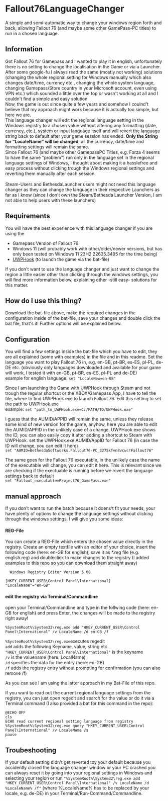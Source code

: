 # Fallout76LanguageChanger
A simple and semi-automatic way to change your windows region forth and back, allowing Fallout 76 (and maybe some other GamePass-PC titles) to run in a chosen language.

## Information
Got Fallout 76 for Gamepass and I wanted to play it in english, unfortunately there is no setting to change the localisation in the Game or via a Launcher. After some google-fu I always read the same (mostly not working) solutions (changing the whole regional setting for Windows manually which also changes date/time, currency etc., changing the whole system language, changing Gamepass/Store country in your Microsoft account, even using VPN etc.) which sounded a little over the top or wasn't working at all and I couldn't find a simple and easy solution.<br>Now, the game is out since quite a few years and somehow I coulnd't believe that my approach might work because it is actually too simple, but here we are.<br>
This language changer will edit the regional language setting in the Windows registry to a chosen value without altering any formatting (date, currency, etc.), system or input language itself and will revert the language string back to default after your game session has ended. **Only the String for "LocaleName" will be changed**, all the currency, date/time and formatting settings will remain the same.<br>
Since Fallout 76 (and maybe other GamepassPC Titles, e.g. Forza 4 seems to have the same "problem") run only in the language set in the regional language settings of Windows, I thought about making it a hasslefree and easy process without clicking trough the Windows regional settings and reverting them manually after each session.<br><br>
Steam-Users and BethesdaLauncher users might not need this language changer as they can change the language in their respective Launchers as far as I know (since I don't own the Steam/Bethesda Launcher Version, I am not able to help users with these launchers)

## Requirements
You will have the best experience with this language changer if you are using the 
* Gamepass Version of Fallout 76
* Windows 11 (will probably work with other/older/newer versions, but has only been tested on Windows 11 23H2 22635.3495 for the time being)
* [UWPHook](https://github.com/BrianLima/UWPHook) (to launch the game via the bat-file)

If you don't want to use the language changer and just want to change the region a little easier other than clicking through the windows settings, you will find more information below, explaining other -still easy- solutions for this matter.

## How do I use this thing?
Download the bat-file above, make the required changes in the configuration inside of the bat-file, save your changes and double click the bat file, that's it!
Further options will be explained below.

## Configuration
You will find a few settings inside the bat-file which you have to edit, they are all explained (some with examples) in the file and in this readme.
Set the language you want to play Fallout 76 in, e.g. en-GB, pt-BR, es-ES, pl-PL, de-DE etc. (obviously only languages downloaded and available for your game will work, I tested it with en-GB, pt-BR, es-ES, pl-PL and de-DE)
<br>example for english language: `set "LocaleNew=en-GB"`

Since I am launching the Game with UWPHook through Steam and not trough the regular shortcut or the XBOX/Gamepass App, I have to tell the file, where to find UWPHook.exe to launch Fallout 76.
Edit this setting to set the path to UWPHook.exe<br>
example: `set "path_to_UWPHook.exe=C:/PATH/TO/UWPHook.exe"`

I guess that the AUMID/APPID will remain the same, unless they release some kind of new version for the game, anyhow, here you are able to edit the AUMID/APPID in the unlikely case of a change. UWPHook.exe shows the ID, you can also easily copy it after adding a shortcut to Steam with UWPHook.
set the UWPHook.exe AUMID/AppID for Fallout 76 (in case the ID will change, you can edit it here)<br>
`set "AUMID=BethesdaSoftworks.Fallout76-PC_3275kfvn8vcwc!Fallout76"`

The same goes for the Fallout 76 executable, in the unlikely case the name of the executable will change, you can edit it here.
This is relevant since we are checking if the exectuable is running before we revert the language settings back to default<br>
`set "Fallout_executable=Project76_GamePass.exe"`

## manual approach
If you don't want to run the batch because it doens't fit your needs, your have plenty of options to change the language settings without clicking through the windows settings, I will give you some ideas:
#### REG-File
  You can create a REG-File which enters the chosen value directly in the registry. Create an empty textfile with an editor of your choice, insert the following code (here: en-GB for english), save it as *.reg file (e.g. english.reg) and doubleclick to make changes to the registry (I added examples to this repo so you can download them straight away)
```
  Windows Registry Editor Version 5.00

[HKEY_CURRENT_USER\Control Panel\International]
"LocaleName"="en-GB"
```
#### edit the registry via Terminal/Commandline
  open your Terminal/Commandline and type in the follwing code (here: en-GB for english) and press Enter, the changes will be made to the registry right away!

```
%SystemRoot%\System32\reg.exe add "HKEY_CURRENT_USER\Control Panel\International" /v LocaleName /d en-GB /f
```
`%SystemRoot%\System32\reg.exe`executes regedit<br>
`add` adds the following Keyname, value, string etc.<br>
`"HKEY_CURRENT_USER\Control Panel\International"` is the keyname<br>
`/v` is the valuename (here: LocalName)<br>
`/d` specifies the data for the entry (here: en-GB)<br>
`/f` adds the registry entry without prompting for confirmation (you can also remove /f)<br>

As you can see I am using the latter approach in my Bat-File of this repo.

If you want to read out the current regional language settings from the registry, you can just open regedit and search for the value or do it via a Terminal command (I also provided a bat for this command in the repo):
```
@ECHO OFF
cls
ECHO read current regional setting language from registry
%SystemRoot%\System32\reg.exe query "HKEY_CURRENT_USER\Control Panel\International" /v LocaleName /s
pause
```

## Troubeshooting
If your default setting didn't get reverted toy your default because you accidently closed the language changer window or your PC crashed you can always reset it by going into your regional settings in Windows and selecting your region or run
`"%SystemRoot%\System32\reg.exe add "HKEY_CURRENT_USER\Control Panel\International" /v LocaleName /d %LocaleName% /f"` (where %LocaleName% has to be replaced by your locale, e.g. de-DE) in your Terminal/Run-Command/Commandline.
